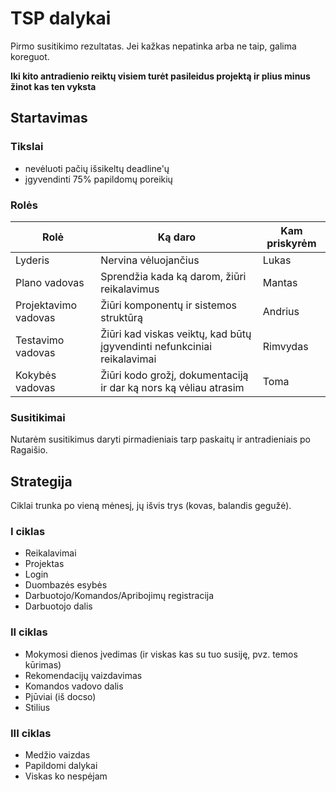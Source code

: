 # TSP dalykai

Pirmo susitikimo rezultatas. Jei kažkas nepatinka arba ne taip, galima koreguot.

**Iki kito antradienio reiktų visiem turėt pasileidus projektą ir plius minus žinot kas ten vyksta**

## Startavimas

### Tikslai

- nevėluoti pačių išsikeltų deadline'ų
- įgyvendinti 75% papildomų poreikių

### Rolės

| Rolė | Ką daro | Kam priskyrėm |
| -------------------- | ----------------------------------------------------------------------- | -------- |
| Lyderis              | Nervina vėluojančius                                                    | Lukas    |
| Plano vadovas        | Sprendžia kada ką darom, žiūri reikalavimus                             | Mantas   |
| Projektavimo vadovas | Žiūri komponentų ir sistemos struktūrą                                  | Andrius  |
| Testavimo vadovas    | Žiūri kad viskas veiktų, kad būtų įgyvendinti nefunkciniai reikalavimai | Rimvydas |
| Kokybės vadovas      | Žiūri kodo grožį, dokumentaciją ir dar ką nors ką vėliau atrasim        | Toma     |

### Susitikimai

Nutarėm susitikimus daryti pirmadieniais tarp paskaitų ir antradieniais po Ragaišio.

## Strategija

Ciklai trunka po vieną mėnesį, jų išvis trys (kovas, balandis gegužė).

### I ciklas

- Reikalavimai
- Projektas
- Login
- Duombazės esybės
- Darbuotojo/Komandos/Apribojimų registracija
- Darbuotojo dalis

### II ciklas

- Mokymosi dienos įvedimas (ir viskas kas su tuo susiję, pvz. temos kūrimas)
- Rekomendacijų vaizdavimas
- Komandos vadovo dalis
- Pjūviai (iš docso)
- Stilius

### III ciklas

- Medžio vaizdas
- Papildomi dalykai
- Viskas ko nespėjam
